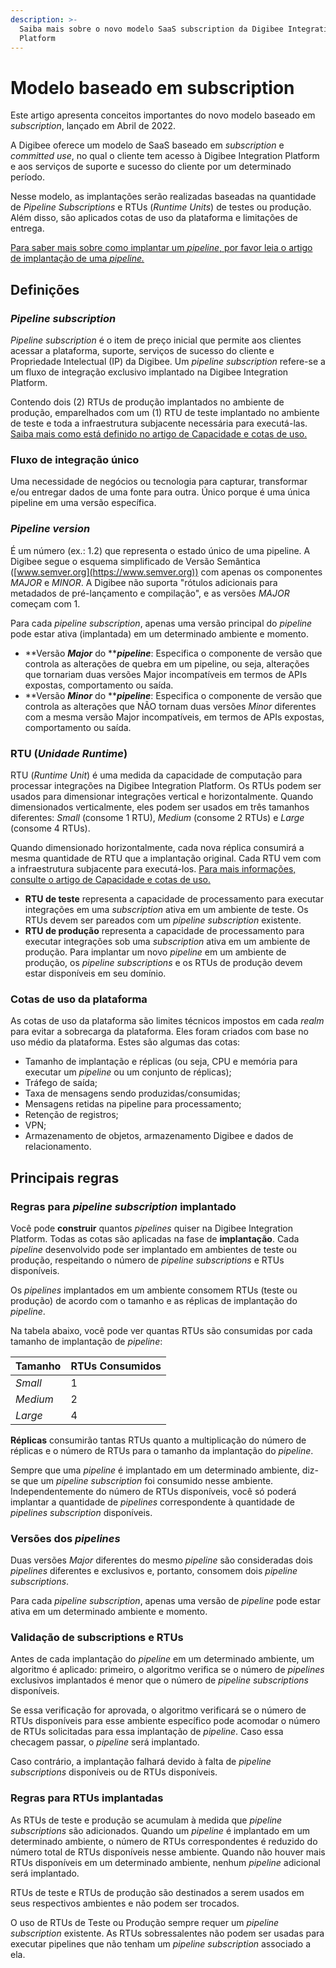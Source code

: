 ```yaml
---
description: >-
  Saiba mais sobre o novo modelo SaaS subscription da Digibee Integration
  Platform
---
```


# Modelo baseado em subscription

Este artigo apresenta conceitos importantes do novo modelo baseado em _subscription_, lançado em Abril de 2022.

A Digibee oferece um modelo de SaaS baseado em _subscription_ e _committed use_, no qual o cliente tem acesso à Digibee Integration Platform e aos serviços de suporte e sucesso do cliente por um determinado período.&#x20;

Nesse modelo, as implantações serão realizadas baseadas na quantidade de _Pipeline Subscriptions_ e RTUs (_Runtime Units_) de testes ou produção. Além disso, são aplicados cotas de uso da plataforma e limitações de entrega.

[Para saber mais sobre como implantar um _pipeline_, por favor leia o artigo de implantação de uma _pipeline._ ](https://docs.digibee.com/documentation/v/pt-br/run/deployments)

## Definições

### _Pipeline subscription_

_Pipeline subscription_ é o item de preço inicial que permite aos clientes acessar a plataforma, suporte, serviços de sucesso do cliente e Propriedade Intelectual (IP) da Digibee. Um _pipeline subscription_ refere-se a um fluxo de integração exclusivo implantado na Digibee Integration Platform.&#x20;

Contendo dois (2) RTUs de produção implantados no ambiente de produção, emparelhados com um (1) RTU de teste implantado no ambiente de teste e toda a infraestrutura subjacente necessária para executá-las. [Saiba mais como está definido no artigo de Capacidade e cotas de uso.](https://docs.digibee.com/documentation/v/pt-br/licenciamento/limites-de-uso)

### Fluxo de integração único&#x20;

Uma necessidade de negócios ou tecnologia para capturar, transformar e/ou entregar dados de uma fonte para outra. Único porque é uma única pipeline em uma versão específica.&#x20;

### _Pipeline version_&#x20;

É um número (ex.: 1.2) que representa o estado único de uma pipeline. A Digibee segue o esquema simplificado de Versão Semântica ([www.semver.org](https://www.semver.org)) com apenas os componentes _MAJOR_ e _MINOR_. A Digibee não suporta "rótulos adicionais para metadados de pré-lançamento e compilação", e as versões _MAJOR_ começam com 1.&#x20;

Para cada _pipeline subscription_, apenas uma versão principal do _pipeline_ pode estar ativa (implantada) em um determinado ambiente e momento.

* **Versão **_**Major**_** do **_**pipeline**_: Especifica o componente de versão que controla as alterações de quebra em um pipeline, ou seja, alterações que tornariam duas versões Major incompatíveis em termos de APIs expostas, comportamento ou saída.
* **Versão **_**Minor**_** do **_**pipeline**_: Especifica o componente de versão que controla as alterações que NÃO tornam duas versões _Minor_ diferentes com a mesma versão Major incompatíveis, em termos de APIs expostas, comportamento ou saída.&#x20;

### RTU (_Unidade Runtime_)

RTU (_Runtime Unit_) é uma medida da capacidade de computação para processar integrações na Digibee Integration Platform. Os RTUs podem ser usados para dimensionar integrações vertical e horizontalmente. Quando dimensionados verticalmente, eles podem ser usados em três tamanhos diferentes: _Small_ (consome 1 RTU), _Medium_ (consome 2 RTUs) e _Large_ (consome 4 RTUs).

Quando dimensionado horizontalmente, cada nova réplica consumirá a mesma quantidade de RTU que a implantação original. Cada RTU vem com a infraestrutura subjacente para executá-los. [Para mais informações, consulte o artigo de Capacidade e cotas de uso.](https://docs.digibee.com/documentation/v/pt-br/licenciamento/limites-de-uso)

* **RTU de teste** representa a capacidade de processamento para executar integrações em uma _subscription_ ativa em um ambiente de teste. Os RTUs devem ser pareados com um _pipeline_ _subscription_ existente.&#x20;
* **RTU de produção** representa a capacidade de processamento para executar integrações sob uma _subscription_ ativa em um ambiente de produção. Para implantar um novo _pipeline_ em um ambiente de produção, os _pipeline_ _subscriptions_ e os RTUs de produção devem estar disponíveis em seu domínio.&#x20;

### Cotas de uso da plataforma&#x20;

As cotas de uso da plataforma são limites técnicos impostos em cada _realm_ para evitar a sobrecarga da plataforma. Eles foram criados com base no uso médio da plataforma. Estes são algumas das cotas:&#x20;

* Tamanho de implantação e réplicas (ou seja, CPU e memória para executar um _pipeline_ ou um conjunto de réplicas);
* Tráfego de saída;
* Taxa de mensagens sendo produzidas/consumidas;
* Mensagens retidas na pipeline para processamento;
* Retenção de registros;&#x20;
* VPN;
* Armazenamento de objetos, armazenamento Digibee e dados de relacionamento.

## Principais regras&#x20;

### Regras para _pipeline subscription_ implantado

Você pode **construir** quantos _pipelines_ quiser na Digibee Integration Platform. Todas as cotas são aplicadas na fase de **implantação**. Cada _pipeline_ desenvolvido pode ser implantado em ambientes de teste ou produção, respeitando o número de _pipeline subscriptions_ e RTUs disponíveis.

Os _pipelines_ implantados em um ambiente consomem RTUs (teste ou produção) de acordo com o tamanho e as réplicas de implantação do _pipeline_.

Na tabela abaixo, você pode ver quantas RTUs são consumidas por cada tamanho de implantação de _pipeline_:

| **Tamanho** | **RTUs Consumidos** |
| ----------- | ------------------- |
| _Small_     | 1                   |
| _Medium_    | 2                   |
| _Large_     | 4                   |

**Réplicas** consumirão tantas RTUs quanto a multiplicação do número de réplicas e o número de RTUs para o tamanho da implantação do _pipeline_.

Sempre que uma _pipeline_ é implantado em um determinado ambiente, diz-se que um _pipeline subscription_ foi consumido nesse ambiente. Independentemente do número de RTUs disponíveis, você só poderá implantar a quantidade de _pipelines_ correspondente à quantidade de _pipelines subscription_ disponíveis.

### Versões dos _pipelines_&#x20;

Duas versões _Major_ diferentes do mesmo _pipeline_ são consideradas dois _pipelines_ diferentes e exclusivos e, portanto, consomem dois _pipeline subscriptions_.

Para cada _pipeline subscription_, apenas uma versão de _pipeline_ pode estar ativa em um determinado ambiente e momento.&#x20;

### Validação de subscriptions e RTUs&#x20;

Antes de cada implantação do _pipeline_ em um determinado ambiente, um algoritmo é aplicado: primeiro, o algoritmo verifica se o número de _pipelines_ exclusivos implantados é menor que o número de _pipeline subscriptions_ disponíveis.&#x20;

Se essa verificação for aprovada, o algoritmo verificará se o número de RTUs disponíveis para esse ambiente específico pode acomodar o número de RTUs solicitadas para essa implantação de _pipeline_. Caso essa checagem passar, o _pipeline_ será implantado.&#x20;

Caso contrário, a implantação falhará devido à falta de _pipeline subscriptions_ disponíveis ou de RTUs disponíveis.

### Regras para RTUs implantadas

As RTUs de teste e produção se acumulam à medida que _pipeline subscriptions_ são adicionados. Quando um _pipeline_ é implantado em um determinado ambiente, o número de RTUs correspondentes é reduzido do número total de RTUs disponíveis nesse ambiente. Quando não houver mais RTUs disponíveis em um determinado ambiente, nenhum _pipeline_ adicional será implantado.

RTUs de teste e RTUs de produção são destinados a serem usados em seus respectivos ambientes e não podem ser trocados.

O uso de RTUs de Teste ou Produção sempre requer um _pipeline subscription_ existente. As RTUs sobressalentes não podem ser usadas para executar pipelines que não tenham um _pipeline subscription_ associado a ela.
